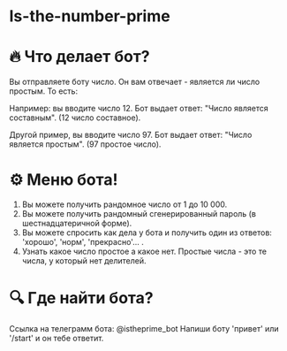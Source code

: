 # Is-the-number-prime

# 🔥 Что делает бот?
   Вы отправляете боту число. Он вам отвечает - является ли число простым. То есть:

   Например: вы вводите число 12.
   Бот выдает ответ: "Число является составным". (12 число составное).

   Другой пример, вы вводите число 97.
   Бот выдает ответ: "Число является простым". (97 простое число).

# ⚙️ Меню бота!
 1) Вы можете получить рандомное число от 1 до 10 000.
 2) Вы можете получить рандомный сгенерированный пароль (в шестнадцатеричной форме).
 3) Вы можете спросить как дела у бота и получить один из ответов: 'хорошо', 'норм', 'прекрасно'... .
 4) Узнать какое число простое а какое нет. Простые числа - это те числа, у который нет делителей.

# 🔍 Где найти бота?
  Ссылка на телеграмм бота: @istheprime_bot
  Напиши боту 'привет' или '/start' и он тебе ответит.
